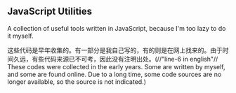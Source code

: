 JavaScript Utilities
--------------------

A collection of useful tools written in JavaScript, because I'm too lazy to do it myself.

这些代码是早年收集的。有一部分是我自己写的，有的则是在网上找来的。由于时间久远，有些代码来源已不可考，因此没有注明出处。(//"line-6 in english"//  These codes were collected in the early years. Some are written by myself, and some are found online. Due to a long time, some code sources are no longer available, so the source is not indicated.)
